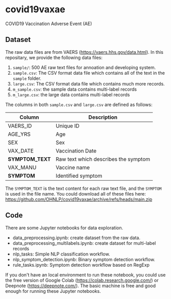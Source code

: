 # covid19vaxae

COVID19 Vaccination Adverse Event (AE)

## Dataset
The raw data files are from VAERS (https://vaers.hhs.gov/data.html).
In this repositary, we provide the following data files:

1. `sample/`: 500 AE raw text files for annoation and developing system. 
2. `sample.csv`: The CSV format data file which contains all of the text in the `sample` folder. 
3. `large.csv`: The CSV format data file which contains much more records.
4. `m_sample.csv`: the sample data contains multi-label records
5. `m_large.csv`: the large data contains multi-label records

The columns in both `sample.csv` and `large.csv` are defined as follows:

| Column       | Description |
| ------------ | ----------- |
| VAERS_ID     | Unique ID       |
| AGE_YRS      | Age        |
| SEX          | Sex        |
| VAX_DATE     | Vaccination Date        |
| **SYMPTOM_TEXT** | Raw text which describes the symptom        |
| VAX_MANU     | Vaccine name        |
| **SYMPTOM**      | Identified symptom  |

The `SYMPTOM_TEXT` is the text content for each raw text file, and the `SYMPTOM` is used in the file name.
You could download all of these files here: https://github.com/OHNLP/covid19vaxae/archive/refs/heads/main.zip

## Code

There are some Jupyter notebooks for data exploration.

- data_preprocessing.ipynb: create dataset from the raw data.
- data_preprocessing_multilabels.ipynb: create dataset for multi-label records
- nlp_tasks: Simple NLP classification workflow.
- nlp_symptom_detection.ipynb: Binary symptom detection workflow.
- rule_tasks.ipynb: Symptom detection workflow based on RegExp

If you don't have an local environment to run these notebook, you could use the free version of Google Colab (https://colab.research.google.com/) or Deepnote (https://deepnote.com/). The basic machine is free and good enough for running these Jupyter notebooks.
